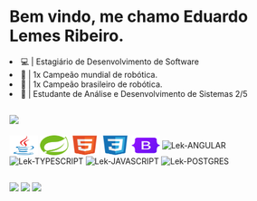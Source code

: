 # Bem vindo, me chamo Eduardo Lemes Ribeiro.
  <div>
    <lu>
      <li>💻 | Estagiário de Desenvolvimento de Software</li>
      <li>🤖 | 1x Campeão mundial de robótica.</li>
      <li>🥇 | 1x Campeão brasileiro de robótica.</li>
      <li>📖 | Estudante de Análise e Desenvolvimento de Sistemas 2/5</li>
    </lu>
</div>
  
  ##
  
  <div>
    <a href="https://github.com/Leksuz">
    <img height="150em" src="https://github-readme-stats.vercel.app/api?username=Leksuz&show_icons=true&theme=graywhite&include_all_commits=true&count_private=true"/></a>
  </div>
  <div style="display: inline_block"><br>
    <img align="center" alt="Lek-JAVA" height="35" width="50" src="https://raw.githubusercontent.com/devicons/devicon/master/icons/java/java-original.svg">
    <img align="center" alt="Lek-SPRING" height="35" width="50" src="https://raw.githubusercontent.com/devicons/devicon/master/icons/spring/spring-original.svg">
    <img align="center" alt="Lek-HTML" height="35" width="50" src="https://raw.githubusercontent.com/devicons/devicon/master/icons/html5/html5-original.svg">
    <img align="center" alt="Lek-CSS" height="35" width="50" src="https://raw.githubusercontent.com/devicons/devicon/master/icons/css3/css3-original.svg">
    <img align="center" alt="Lek-BOOTSTRAP" height="35" width="50" src="https://raw.githubusercontent.com/devicons/devicon/master/icons/bootstrap/bootstrap-original.svg">
    <img align="center" alt="Lek-ANGULAR" height="35" width="50" src="https://cdn.jsdelivr.net/gh/devicons/devicon/icons/angularjs/angularjs-plain.svg">
    <img align="center" alt="Lek-TYPESCRIPT" height="35" width="50" src="https://cdn.jsdelivr.net/gh/devicons/devicon/icons/typescript/typescript-original.svg">
    <img align="center" alt="Lek-JAVASCRIPT" height="35" width="50" src="https://cdn.jsdelivr.net/gh/devicons/devicon/icons/javascript/javascript-plain.svg">
    <img align="center" alt="Lek-POSTGRES" height="35" width="50" src="https://cdn.jsdelivr.net/gh/devicons/devicon/icons/postgresql/postgresql-original.svg">
  </div>
  
  ##

<div> 
  <a href="https://instagram.com/edulemes22" target="_blank"><img src="https://img.shields.io/badge/Instagram-E4405F?style=for-the-badge&logo=instagram&logoColor=white" target="_blank"></a> 
  <a href = "mailto:eduardolemes.rb@gmail.com"><img src="https://img.shields.io/badge/Gmail-D14836?style=for-the-badge&logo=gmail&logoColor=white" target="_blank"></a>
  <a href="https://www.https://www.linkedin.com/in/eduardolemes22/" target="_blank"><img src="https://img.shields.io/badge/LinkedIn-0077B5?style=for-the-badge&logo=linkedin&logoColor=white" target="_blank"></a> 
</div>

